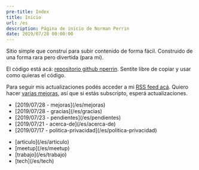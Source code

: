 ```yaml
---
pre-title: Index
title: Inicio
url: /es
description: Página de inicio de Norman Perrin
date: 2019/07/28 00:00:00
---
```


Sitio simple que construí para subir contenido de forma fácil. Construido de una forma rara pero divertida (para mi).

El código está acá: [repositorio github nperrin](https://github.com/NormanPerrin/nperrin/tree/src). Sentite libre de copiar y usar como quieras el código.

Para seguir mis actualizaciones podés acceder a mi  [RSS feed acá](/es/feed/index.xml). Quiero hacer [varias mejoras](/es/mejoras), así que si estás subscripto, esperá actualizaciones.
<nav id="file">
	<ul>
		<li>[<span class="mobile-hide">2019/07/28 - </span>mejoras](/es/mejoras)</li>
		<li>[<span class="mobile-hide">2019/07/28 - </span>gracias](/es/gracias)</li>
		<li>[<span class="mobile-hide">2019/07/23 - </span>pendientes](/es/pendientes)</li>
		<li>[<span class="mobile-hide">2019/07/21 - </span>acerca-de](/es/acerca-de)</li>
		<li>[<span class="mobile-hide">2019/07/17 - </span>politica-privacidad](/es/politica-privacidad)</li>
	</ul>
</nav>
<nav id="dir">
	<ul>
		<li>[articulo](/es/articulo)</li>
		<li>[meetup](/es/meetup)</li>
		<li>[trabajo](/es/trabajo)</li>
		<li>[tech](/es/tech)</li>
	</ul>
</nav>
